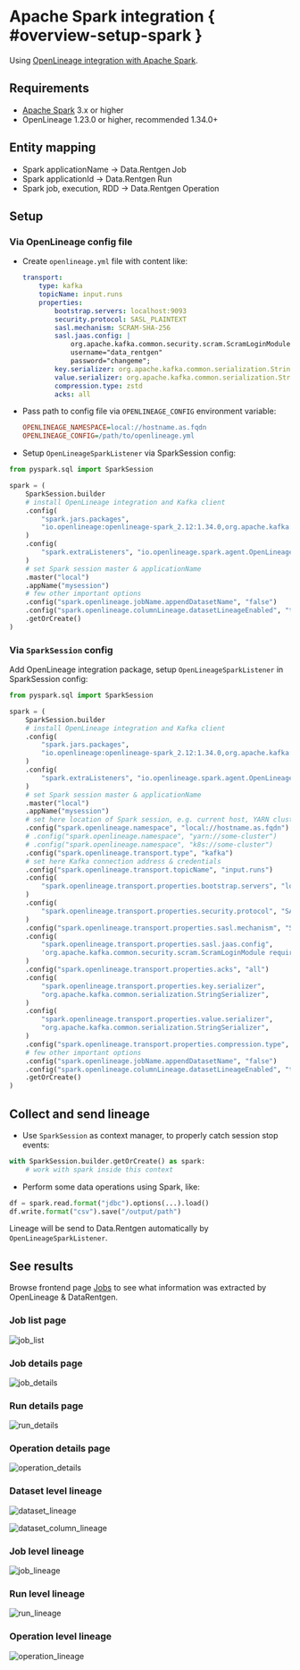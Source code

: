 # Apache Spark integration { #overview-setup-spark }

Using [OpenLineage integration with Apache Spark](https://openlineage.io/docs/integrations/spark/).

## Requirements

- [Apache Spark](https://spark.apache.org/) 3.x or higher
- OpenLineage 1.23.0 or higher, recommended 1.34.0+

## Entity mapping

- Spark applicationName → Data.Rentgen Job
- Spark applicationId → Data.Rentgen Run
- Spark job, execution, RDD → Data.Rentgen Operation

## Setup

### Via OpenLineage config file

- Create `openlineage.yml` file with content like:

  ```yaml
  transport:
      type: kafka
      topicName: input.runs
      properties:
          bootstrap.servers: localhost:9093
          security.protocol: SASL_PLAINTEXT
          sasl.mechanism: SCRAM-SHA-256
          sasl.jaas.config: |
              org.apache.kafka.common.security.scram.ScramLoginModule required
              username="data_rentgen"
              password="changeme";
          key.serializer: org.apache.kafka.common.serialization.StringSerializer
          value.serializer: org.apache.kafka.common.serialization.StringSerializer
          compression.type: zstd
          acks: all
  ```

- Pass path to config file via `OPENLINEAGE_CONFIG` environment variable:

  ```ini
  OPENLINEAGE_NAMESPACE=local://hostname.as.fqdn
  OPENLINEAGE_CONFIG=/path/to/openlineage.yml
  ```

- Setup `OpenLineageSparkListener` via SparkSession config:

```python
from pyspark.sql import SparkSession

spark = (
    SparkSession.builder
    # install OpenLineage integration and Kafka client
    .config(
        "spark.jars.packages",
        "io.openlineage:openlineage-spark_2.12:1.34.0,org.apache.kafka:kafka-clients:3.9.0",
    )
    .config(
        "spark.extraListeners", "io.openlineage.spark.agent.OpenLineageSparkListener"
    )
    # set Spark session master & applicationName
    .master("local")
    .appName("mysession")
    # few other important options
    .config("spark.openlineage.jobName.appendDatasetName", "false")
    .config("spark.openlineage.columnLineage.datasetLineageEnabled", "true")
    .getOrCreate()
)
```

### Via `SparkSession` config

Add OpenLineage integration package, setup `OpenLineageSparkListener` in SparkSession config:

```python
from pyspark.sql import SparkSession

spark = (
    SparkSession.builder
    # install OpenLineage integration and Kafka client
    .config(
        "spark.jars.packages",
        "io.openlineage:openlineage-spark_2.12:1.34.0,org.apache.kafka:kafka-clients:3.9.0",
    )
    .config(
        "spark.extraListeners", "io.openlineage.spark.agent.OpenLineageSparkListener"
    )
    # set Spark session master & applicationName
    .master("local")
    .appName("mysession")
    # set here location of Spark session, e.g. current host, YARN cluster or K8s cluster:
    .config("spark.openlineage.namespace", "local://hostname.as.fqdn")
    # .config("spark.openlineage.namespace", "yarn://some-cluster")
    # .config("spark.openlineage.namespace", "k8s://some-cluster")
    .config("spark.openlineage.transport.type", "kafka")
    # set here Kafka connection address & credentials
    .config("spark.openlineage.transport.topicName", "input.runs")
    .config(
        "spark.openlineage.transport.properties.bootstrap.servers", "localhost:9093"
    )
    .config(
        "spark.openlineage.transport.properties.security.protocol", "SASL_PLAINTEXT"
    )
    .config("spark.openlineage.transport.properties.sasl.mechanism", "SCRAM-SHA-256")
    .config(
        "spark.openlineage.transport.properties.sasl.jaas.config",
        'org.apache.kafka.common.security.scram.ScramLoginModule required username="data_rentgen" password="changeme";',
    )
    .config("spark.openlineage.transport.properties.acks", "all")
    .config(
        "spark.openlineage.transport.properties.key.serializer",
        "org.apache.kafka.common.serialization.StringSerializer",
    )
    .config(
        "spark.openlineage.transport.properties.value.serializer",
        "org.apache.kafka.common.serialization.StringSerializer",
    )
    .config("spark.openlineage.transport.properties.compression.type", "zstd")
    # few other important options
    .config("spark.openlineage.jobName.appendDatasetName", "false")
    .config("spark.openlineage.columnLineage.datasetLineageEnabled", "true")
    .getOrCreate()
)
```

## Collect and send lineage

- Use `SparkSession` as context manager, to properly catch session stop events:

```python
with SparkSession.builder.getOrCreate() as spark:
    # work with spark inside this context
```

- Perform some data operations using Spark, like:

```python
df = spark.read.format("jdbc").options(...).load()
df.write.format("csv").save("/output/path")
```

Lineage will be send to Data.Rentgen automatically by `OpenLineageSparkListener`.

## See results

Browse frontend page [Jobs](http://localhost:3000/jobs)
to see what information was extracted by OpenLineage & DataRentgen.

### Job list page

![job_list](job_list.png)

### Job details page

![job_details](job_details.png)

### Run details page

![run_details](run_details.png)

### Operation details page

![operation_details](operation_details.png)

### Dataset level lineage

![dataset_lineage](dataset_lineage.png)

![dataset_column_lineage](dataset_column_lineage.png)

### Job level lineage

![job_lineage](job_lineage.png)

### Run level lineage

![run_lineage](run_lineage.png)

### Operation level lineage

![operation_lineage](operation_lineage.png)
